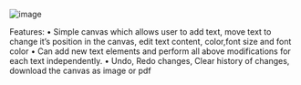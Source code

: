 ![image](https://github.com/U-Shamitha/ShamithaCanvas/assets/84791843/69e12f38-4553-4ce6-b04d-9c1a200fc0ae)

Features:
• Simple canvas which allows user to add text, move text to change it’s position in the canvas, edit text content,
color,font size and font color
• Can add new text elements and perform all above modifications for each text independently.
• Undo, Redo changes, Clear history of changes, download the canvas as image or pdf
